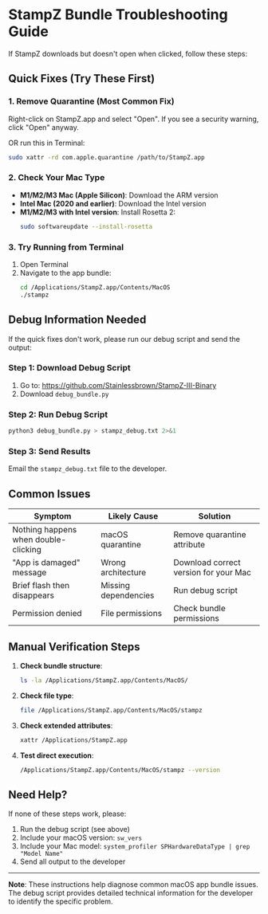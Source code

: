 # StampZ Bundle Troubleshooting Guide

If StampZ downloads but doesn't open when clicked, follow these steps:

## Quick Fixes (Try These First)

### 1. Remove Quarantine (Most Common Fix)
Right-click on StampZ.app and select "Open". If you see a security warning, click "Open" anyway.

OR run this in Terminal:
```bash
sudo xattr -rd com.apple.quarantine /path/to/StampZ.app
```

### 2. Check Your Mac Type
- **M1/M2/M3 Mac (Apple Silicon)**: Download the ARM version
- **Intel Mac (2020 and earlier)**: Download the Intel version
- **M1/M2/M3 with Intel version**: Install Rosetta 2:
  ```bash
  sudo softwareupdate --install-rosetta
  ```

### 3. Try Running from Terminal
1. Open Terminal
2. Navigate to the app bundle:
   ```bash
   cd /Applications/StampZ.app/Contents/MacOS
   ./stampz
   ```

## Debug Information Needed

If the quick fixes don't work, please run our debug script and send the output:

### Step 1: Download Debug Script
1. Go to: https://github.com/Stainlessbrown/StampZ-III-Binary
2. Download `debug_bundle.py`

### Step 2: Run Debug Script
```bash
python3 debug_bundle.py > stampz_debug.txt 2>&1
```

### Step 3: Send Results
Email the `stampz_debug.txt` file to the developer.

## Common Issues

| Symptom | Likely Cause | Solution |
|---------|--------------|----------|
| Nothing happens when double-clicking | macOS quarantine | Remove quarantine attribute |
| "App is damaged" message | Wrong architecture | Download correct version for your Mac |
| Brief flash then disappears | Missing dependencies | Run debug script |
| Permission denied | File permissions | Check bundle permissions |

## Manual Verification Steps

1. **Check bundle structure**:
   ```bash
   ls -la /Applications/StampZ.app/Contents/MacOS/
   ```

2. **Check file type**:
   ```bash
   file /Applications/StampZ.app/Contents/MacOS/stampz
   ```

3. **Check extended attributes**:
   ```bash
   xattr /Applications/StampZ.app
   ```

4. **Test direct execution**:
   ```bash
   /Applications/StampZ.app/Contents/MacOS/stampz --version
   ```

## Need Help?

If none of these steps work, please:
1. Run the debug script (see above)
2. Include your macOS version: `sw_vers`
3. Include your Mac model: `system_profiler SPHardwareDataType | grep "Model Name"`
4. Send all output to the developer

---

**Note**: These instructions help diagnose common macOS app bundle issues. The debug script provides detailed technical information for the developer to identify the specific problem.